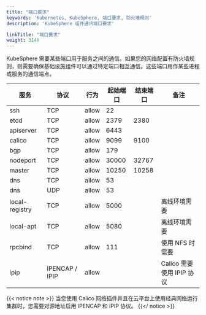 ```yaml
---
title: "端口要求"
keywords: 'Kubernetes, KubeSphere, 端口要求, 防火墙规则'
description: 'KubeSphere 组件通讯端口要求'

linkTitle: "端口要求"
weight: 3140
---
```


KubeSphere 需要某些端口用于服务之间的通信。如果您的网络配置有防火墙规则，则需要确保基础设施组件可以通过特定端口相互通信。这些端口用作某些进程或服务的通信端点。

|服务|协议|行为|起始端口|结束端口|备注
|---|---|---|---|---|---|
|ssh|TCP|allow|22|
|etcd|TCP|allow|2379|2380|
|apiserver|TCP|allow|6443|
|calico|TCP|allow|9099|9100|
|bgp|TCP|allow|179||
|nodeport|TCP|allow|30000|32767|
|master|TCP|allow|10250|10258|
|dns|TCP|allow|53|
|dns|UDP|allow|53|
|local-registry|TCP|allow|5000||离线环境需要|
|local-apt|TCP|allow|5080||离线环境需要|
|rpcbind|TCP|allow|111|| 使用 NFS 时需要|
|ipip| IPENCAP / IPIP|allow| | |Calico 需要使用 IPIP 协议 |

{{< notice note >}}
当您使用 Calico 网络插件并且在云平台上使用经典网络运行集群时，您需要对源地址启用 IPENCAP 和 IPIP 协议。
{{</ notice >}}